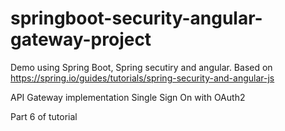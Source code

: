 # springboot-security-angular-gateway-project
Demo using Spring Boot, Spring secutiry and angular. Based on https://spring.io/guides/tutorials/spring-security-and-angular-js

API Gateway implementation
Single Sign On with OAuth2

Part 6 of tutorial